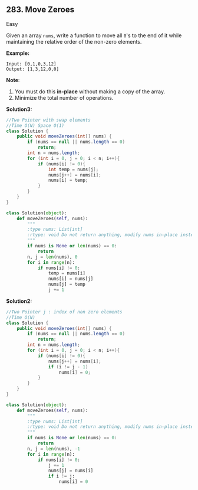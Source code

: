 ## 283. Move Zeroes

Easy

Given an array `nums`, write a function to move all `0`'s to the end of it while maintaining the relative order of the non-zero elements.

**Example:**

```
Input: [0,1,0,3,12]
Output: [1,3,12,0,0]
```

**Note**:

1. You must do this **in-place** without making a copy of the array.
2. Minimize the total number of operations.

**Solution3:**

```java
//Two Pointer with swap elements
//Time O(N) Space O(1)
class Solution {
    public void moveZeroes(int[] nums) {
        if (nums == null || nums.length == 0)
            return;
        int n = nums.length;
        for (int i = 0, j = 0; i < n; i++){
            if (nums[i] != 0){
                int temp = nums[j];
                nums[j++] = nums[i];
                nums[i] = temp;
            }
        }
    }
}
```

```python
class Solution(object):
    def moveZeroes(self, nums):
        """
        :type nums: List[int]
        :rtype: void Do not return anything, modify nums in-place instead.
        """
        if nums is None or len(nums) == 0:
            return
        n, j = len(nums), 0
        for i in range(n):
            if nums[i] != 0:
                temp = nums[i]
                nums[i] = nums[j]
                nums[j] = temp
                j += 1
```



**Solution2:**

```java
//Two Pointer j : index of non zero elements
//Time O(N)
class Solution {
    public void moveZeroes(int[] nums) {
        if (nums == null || nums.length == 0)
            return;
        int n = nums.length;
        for (int i = 0, j = 0; i < n; i++){
            if (nums[i] != 0){
                nums[j++] = nums[i];
                if (i != j - 1)
                    nums[i] = 0;
            }
        }
    }
}
```

```python
class Solution(object):
    def moveZeroes(self, nums):
        """
        :type nums: List[int]
        :rtype: void Do not return anything, modify nums in-place instead.
        """
        if nums is None or len(nums) == 0:
            return
        n, j = len(nums), -1
        for i in range(n):
            if nums[i] != 0:
                j += 1
                nums[j] = nums[i]
                if i != j:
                    nums[i] = 0
```



